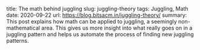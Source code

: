 title: The math behind juggling
slug: juggling-theory
tags: Juggling, Math
date: 2020-09-22
url: https://blog.bitsacm.in/juggling-theory/
summary: This post explains how math can be applied to juggling, a seemingly non-mathematical area. This gives us more insight into what really goes on in a juggling pattern and helps us automate the process of finding new juggling patterns.
